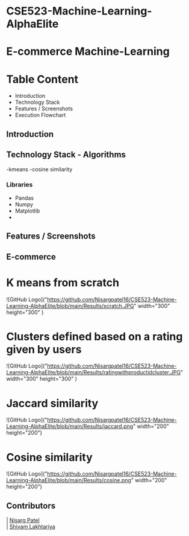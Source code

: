 # CSE523-Machine-Learning-AlphaElite


# E-commerce Machine-Learning


# Table Content
- Introduction
- Technology Stack
- Features / Screenshots
- Execution Flowchart

## Introduction


## Technology Stack - Algorithms

-kmeans
-cosine similarity

### Libraries
- Pandas
- Numpy
- Matplotlib
-

## Features / Screenshots

## E-commerce 
# K means from scratch
![GitHub Logo]("https://github.com/Nisargpatel16/CSE523-Machine-Learning-AlphaElite/blob/main/Results/scratch.JPG" width="300" height="300" )
 
# Clusters defined based on a rating given by users
![GitHub Logo]("https://github.com/Nisargpatel16/CSE523-Machine-Learning-AlphaElite/blob/main/Results/ratingwithproductidcluster.JPG" width="300" height="300" )

# Jaccard similarity
![GitHub Logo]("https://github.com/Nisargpatel16/CSE523-Machine-Learning-AlphaElite/blob/main/Results/jaccard.png" width="200" height="200")

# Cosine similarity
![GitHub Logo]("https://github.com/Nisargpatel16/CSE523-Machine-Learning-AlphaElite/blob/main/Results/cosine.png" width="200" height="200")


## Contributors

| [Nisarg Patel](https://github.com/Nisargpatel16)                                                                                                            
| [Shivam Lakhtariya](https://github.com/shivamlakhtariya)
